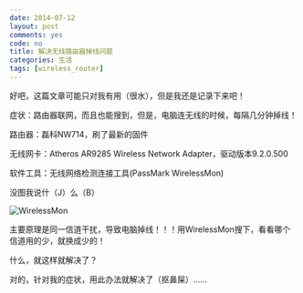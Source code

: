 ```yaml
---
date: 2014-07-12
layout: post
comments: yes
code: no
title: 解决无线路由器掉线问题
categories: 生活
tags: [wireless_router]
---
```


好吧，这篇文章可能只对我有用（很水），但是我还是记录下来吧！

症状：路由器联网，而且也能搜到，但是，电脑连无线的时候，每隔几分钟掉线！

路由器：磊科NW714，刷了最新的固件

无线网卡：Atheros AR9285 Wireless Network Adapter，驱动版本9.2.0.500

软件工具：无线网络检测连接工具(PassMark WirelessMon)

没图我说什（J）么（B）

![WirelessMon](/uploads/2104/07/WirelessMon.jpg)

主要原理是同一信道干扰，导致电脑掉线！！！用WirelessMon搜下，看看哪个信道用的少，就换成少的！

什么，就这样就解决了？

对的，针对我的症状，用此办法就解决了（抠鼻屎）……